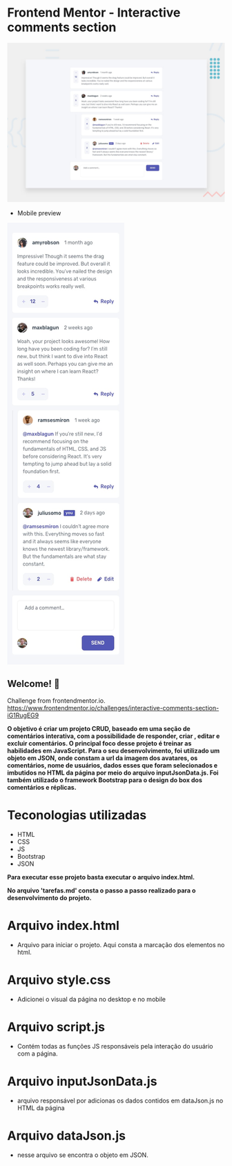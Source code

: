 # Frontend Mentor - Interactive comments section

![Design preview for the Interactive comments section coding challenge](./design/desktop-preview.jpg)

* Mobile preview

![Design preview in mobile](./design/mobile-design.jpg)


## Welcome! 👋

Challenge from frontendmentor.io. https://www.frontendmentor.io/challenges/interactive-comments-section-iG1RugEG9

**O objetivo é criar um projeto CRUD, baseado em uma seção de comentários interativa, com a possibilidade de responder, criar , editar e excluir comentários. O principal foco desse projeto é treinar as habilidades em JavaScript. Para o seu desenvolvimento, foi utilizado um objeto em JSON, onde constam a url da imagem dos avatares, os comentários, nome de usuários, dados esses que foram selecionados e imbutidos no HTML da página por meio do arquivo inputJsonData.js. Foi também utilizado o framework Bootstrap para o design do box dos comentários e réplicas.**

# Teconologias utilizadas
 * HTML
 * CSS
 * JS
 * Bootstrap
 * JSON

**Para executar esse projeto basta executar o arquivo index.html.**

**No arquivo 'tarefas.md' consta o passo a passo realizado para o desenvolvimento do projeto.**

 # Arquivo index.html
 * Arquivo para iniciar o projeto. Aqui consta a marcação dos elementos no html.

 # Arquivo style.css
 * Adicionei o visual da página no desktop e no mobile 

 # Arquivo script.js
  * Contém todas as funções JS responsáveis pela interação do usuário com a página. 

  
 # Arquivo inputJsonData.js
  * arquivo responsável por adicionas os dados contidos em dataJson.js no HTML da página
  
 # Arquivo dataJson.js
  * nesse arquivo se encontra o objeto em JSON. 